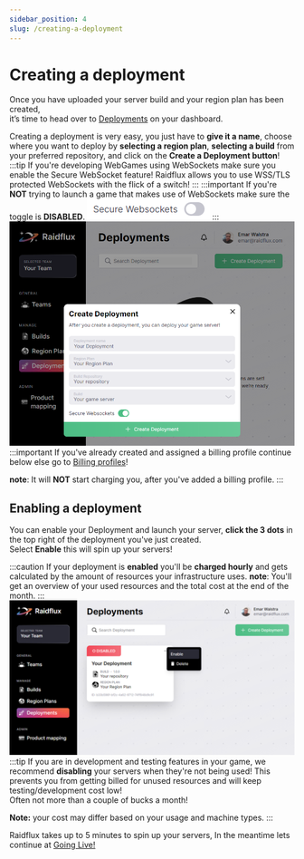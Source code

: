 ```yaml
---
sidebar_position: 4
slug: /creating-a-deployment
---
```


# Creating a deployment

Once you have uploaded your server build and your region plan has been created,  
it’s time to head over to [Deployments](https://console.raidflux.com/dashboard/deployments) on your dashboard.

Creating a deployment is very easy, you just have to **give it a name**, choose where you want to deploy by **selecting a region plan**, **selecting a build** from your preferred repository, and click on the **Create a Deployment button**! 
:::tip
If you're developing WebGames using WebSockets make sure you enable the Secure WebSocket feature! Raidflux allows you to use WSS/TLS protected WebSockets with the flick of a switch!
:::
:::important
If you're **NOT** trying to launch a game that makes use of WebSockets make sure the toggle is **DISABLED**. ![wss-toggle](./assets/wss-toggle.png)
:::
![create deployment](./assets/create-deployment.png)  
:::important
If you've already created and assigned a billing profile continue below else go to [Billing profiles](../raidflux-console/adding-billing)!

**note**: It will **NOT** start charging you, after you've added a billing profile.
:::

## Enabling a deployment
You can enable your Deployment and launch your server, **click the 3 dots** in the top right of the deployment you've just created.  
Select **Enable**
this will spin up your servers!  

:::caution
If your deployment is **enabled** you'll be **charged hourly** and gets calculated by the amount of resources your infrastructure uses. 
**note**: You'll get an overview of your used resources and the total cost at the end of the month.
:::
![enable-deployment](./assets/enable-deployment.png)
:::tip
If you are in development and testing features in your game, we recommend **disabling** your servers when they're not being used! This prevents you from getting billed for unused resources and will keep testing/development cost low!  
Often not more than a couple of bucks a month! 

**Note:** your cost may differ based on your usage and machine types.
:::

Raidflux takes up to 5 minutes to spin up your servers, In the meantime lets continue at [Going Live!](../going-live/communicating-raidflux)
